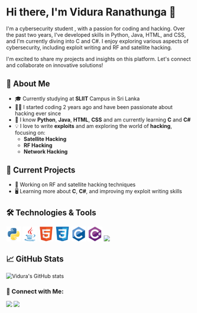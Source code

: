 # Hi there, I'm Vidura Ranathunga 👋
I'm a cybersecurity student , with a passion for coding and hacking. Over the past two years, I've developed skills in Python, Java, HTML, and CSS, and I'm currently diving into C and C#. I enjoy exploring various aspects of cybersecurity, including exploit writing and RF and satellite hacking.

I'm excited to share my projects and insights on this platform. Let's connect and collaborate on innovative solutions!

## 🚀 About Me
- 🎓 Currently studying at **SLIIT** Campus in Sri Lanka
- 👨‍💻 I started coding 2 years ago and have been passionate about hacking ever since
- 📜 I know **Python**, **Java**, **HTML**, **CSS** and am currently learning **C** and **C#**
- 💡 I love to write **exploits** and am exploring the world of **hacking**, focusing on:
  - **Satellite Hacking**
  - **RF Hacking**
  - **Network Hacking**
  
## 🔭 Current Projects
- 📡 Working on RF and satellite hacking techniques
- 🖥️ Learning more about **C**, **C#**, and improving my exploit writing skills

## 🛠️ Technologies & Tools
<p align="left">
  <img src="https://raw.githubusercontent.com/devicons/devicon/master/icons/python/python-original.svg" alt="Python" width="40" height="40" style="animation: spin 2s linear infinite;"/> 
  <img src="https://raw.githubusercontent.com/devicons/devicon/master/icons/java/java-original.svg" alt="Java" width="40" height="40" style="animation: spin 2s linear infinite;"/> 
  <img src="https://raw.githubusercontent.com/devicons/devicon/master/icons/html5/html5-original.svg" alt="HTML" width="40" height="40" style="animation: spin 2s linear infinite;"/> 
  <img src="https://raw.githubusercontent.com/devicons/devicon/master/icons/css3/css3-original.svg" alt="CSS" width="40" height="40" style="animation: spin 2s linear infinite;"/> 
  <img src="https://raw.githubusercontent.com/devicons/devicon/master/icons/c/c-original.svg" alt="C" width="40" height="40" style="animation: spin 2s linear infinite;"/> 
  <img src="https://raw.githubusercontent.com/devicons/devicon/master/icons/csharp/csharp-original.svg" alt="C#" width="40" height="40" style="animation: spin 2s linear infinite;"/> 
  <img src="https://res.cloudinary.com/canonical/image/fetch/f_auto,q_auto,fl_sanitize,w_60,h_60/https://dashboard.snapcraft.io/site_media/appmedia/2022/08/metasploit-framework-logo.svg.png">
</p>

## 📈 GitHub Stats
![Vidura's GitHub stats](https://github-readme-stats.vercel.app/api?username=vidura2&show_icons=true&theme=radical)

### 🤝 Connect with Me:
<a href="https://linkedin.com/in/vidura-ranathunga-a75725222/"><img src="https://img.shields.io/badge/-LinkedIn-0072b1?&style=for-the-badge&logo=linkedin&logoColor=white" /></a>
<a href="https://www.instagram.com/Shane_Vidura_/"><img src="https://img.shields.io/badge/Instagram-E4405F?style=for-the-badge&logo=instagram&logoColor=white" /></a>


